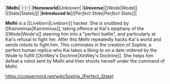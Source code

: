 |**Melhi**|
|-|-|
|**Homeworld**|*Unknown*|
|**Universe**|[[Wode\|Wode]] [[State\|States]]|
|**Introduced In**|*[[Perfect State\|Perfect State]]*|

**Melhi** is a [[Liveborn\|Liveborn]] hacker.
She is snubbed by [[Kairominas\|Kairominas]], taking offence at Kai's epiphany of the [[Wode\|Wode's]] steering him into a "perfect battle", and particularly at Kai's refusal to fight her. After this Melhi repeatedly hacks Kai's world and sends robots to fight him. This culminates in the creation of Sophie, a perfect human replica who Kai takes a liking to on a date ordered by the Wode to fulfill [[XinWey's Doctrine\|XinWey's Doctrine]]. She helps him defeat a robot sent by Melhi and then shoots herself under the command of Melhi.



https://coppermind.net/wiki/Sophie_(Perfect_State)
